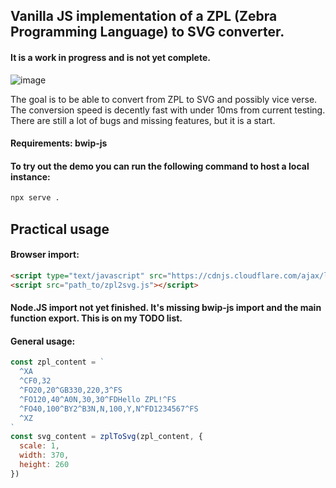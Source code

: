 ## Vanilla JS implementation of a ZPL (Zebra Programming Language) to SVG converter.
#### It is a work in progress and is not yet complete.

![image](https://github.com/user-attachments/assets/9afb466b-622c-4284-80e3-9d5762c5a78c)

The goal is to be able to convert from ZPL to SVG and possibly vice verse. 
The conversion speed is decently fast with under 10ms from current testing. 
There are still a lot of bugs and missing features, but it is a start.

#### Requirements: bwip-js

#### To try out the demo you can run the following command to host a local instance:
```bash
npx serve .
```
## Practical usage
#### Browser import:
```html
<script type="text/javascript" src="https://cdnjs.cloudflare.com/ajax/libs/bwip-js/4.5.1/bwip-js-min.js"></script>
<script src="path_to/zpl2svg.js"></script>
```
#### Node.JS import not yet finished. It's missing bwip-js import and the main function export. This is on my TODO list.

#### General usage:
```js
const zpl_content = `
  ^XA
  ^CF0,32
  ^FO20,20^GB330,220,3^FS
  ^FO120,40^A0N,30,30^FDHello ZPL!^FS
  ^FO40,100^BY2^B3N,N,100,Y,N^FD1234567^FS
  ^XZ
`
const svg_content = zplToSvg(zpl_content, {
  scale: 1,
  width: 370,
  height: 260
})
```
